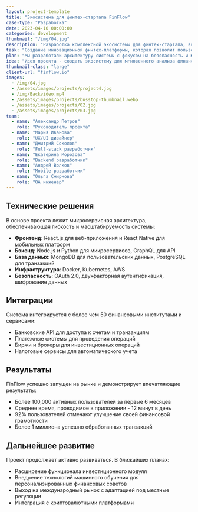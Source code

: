 ```yaml
---
layout: project-template
title: "Экосистема для финтех-стартапа FinFlow"
case-type: "Разработка"
date: 2023-04-10 00:00:00
categories: development
thumbnail: "/img/04.jpg"
description: "Разработка комплексной экосистемы для финтех-стартапа, включающей мобильное приложение, веб-платформу и API для интеграции с банковскими системами."
task: "Создание инновационной финтех-платформы, которая позволит пользователям управлять финансами, инвестировать и контролировать расходы с помощью единого интерфейса, а также обеспечит безопасную интеграцию с существующими банковскими системами."
plan: "Мы разработали архитектуру системы с фокусом на безопасность и масштабируемость, создали прототипы интерфейсов и провели тестирование с фокус-группами для оптимизации пользовательского опыта. Реализация проходила итеративно с регулярными релизами и обратной связью от пользователей."
idea: "Идея проекта - создать экосистему для мгновенного анализа финансовой активности пользователя, предоставления персонализированных рекомендаций и упрощения ежедневных финансовых операций с использованием искусственного интеллекта и машинного обучения."
thumbnail-class: "large"
client-url: "finflow.io"
images:
  - /img/04.jpg
  - /assets/images/projects/project4.jpg
  - /img/Backvideo.mp4
  - /assets/images/projects/busstop-thumbnail.webp
  - /assets/images/projects/02.jpg
  - /assets/images/projects/03.jpg
team:
  - name: "Александр Петров"
    role: "Руководитель проекта"
  - name: "Мария Иванова"
    role: "UX/UI дизайнер"
  - name: "Дмитрий Соколов"
    role: "Full-stack разработчик"
  - name: "Екатерина Морозова"
    role: "Backend разработчик"
  - name: "Андрей Волков"
    role: "Mobile разработчик"
  - name: "Ольга Смирнова"
    role: "QA инженер"
---
```


## Технические решения

В основе проекта лежит микросервисная архитектура, обеспечивающая гибкость и масштабируемость системы:

- **Фронтенд**: React.js для веб-приложения и React Native для мобильных платформ
- **Бэкенд**: Node.js и Python для микросервисов, GraphQL для API
- **База данных**: MongoDB для пользовательских данных, PostgreSQL для транзакций
- **Инфраструктура**: Docker, Kubernetes, AWS
- **Безопасность**: OAuth 2.0, двухфакторная аутентификация, шифрование данных

## Интеграции

Система интегрируется с более чем 50 финансовыми институтами и сервисами:

- Банковские API для доступа к счетам и транзакциям
- Платежные системы для проведения операций
- Биржи и брокеры для инвестиционных операций
- Налоговые сервисы для автоматического учета

## Результаты

FinFlow успешно запущен на рынке и демонстрирует впечатляющие результаты:

- Более 100,000 активных пользователей за первые 6 месяцев
- Среднее время, проводимое в приложении - 12 минут в день
- 92% пользователей отмечают улучшение своей финансовой грамотности
- Более 1 миллиона успешно обработанных транзакций

## Дальнейшее развитие

Проект продолжает активно развиваться. В ближайших планах:

- Расширение функционала инвестиционного модуля
- Внедрение технологий машинного обучения для персонализированных финансовых советов
- Выход на международный рынок с адаптацией под местные регуляции
- Интеграция с криптовалютными платформами 
